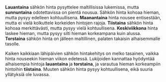**Lauantaina** sähkön hinta pysyttelee maltillisissa lukemissa, mutta **sunnuntaina** odotettavissa on pientä nousua. Sähkön hinta kohoaa hieman, mutta pysyy edelleen kohtuullisena. **Maanantaina** hinta nousee entisestään, mutta ei vielä kolkuttele korkeiden hintojen rajoja. **Tiistaina** sähkön hinta kohoaa merkittävästi, mutta pysyy vielä kohtuullisena. **Keskiviikkona** hinta laskee hieman, mutta pysyy silti hieman korkeampana kuin alussa. **Torstaina** sähkön hinta on jälleen maltillinen, palaten takaisin alhaisemmalle tasolle.

Kaiken kaikkiaan lähipäivien sähkön hintakehitys on melko tasainen, vaikka hinta nouseekin hieman viikon edetessä. Lukijoiden kannattaa hyödyntää alhaisempia hintoja **lauantaina** ja **torstaina**, ja varautua hieman korkeampiin hintoihin **tiistaina**. Muuten sähkön hinta pysyy kohtuullisena, eikä suuria yllätyksiä ole luvassa.